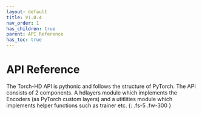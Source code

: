 ```yaml
---
layout: default
title: V1.0.4
nav_order: 1
has_children: true
parent: API Reference
has_toc: true
---
```


# API Reference

The Torch-HD API is pythonic and follows the structure of PyTorch. The API consists of 2
components. A hdlayers module which implements the Encoders (as PyTorch custom layers)
and a utitlities module which implements helper functions such as trainer etc.
{: .fs-5 .fw-300 }
